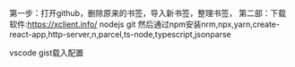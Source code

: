 第一步：打开github，删除原来的书签，导入新书签，整理书签，
第二部：下载软件:https://xclient.info/
nodejs git 然后通过npm安装nrm,npx,yarn,create-react-app,http-server,n,parcel,ts-node,typescript,jsonparse

vscode gist载入配置
